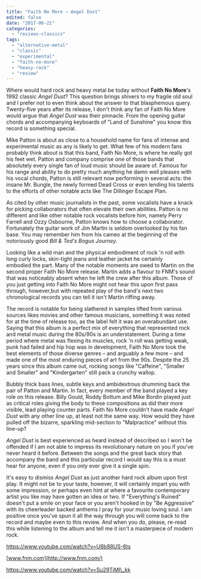 ```yaml
---
title: "Faith No More – Angel Dust"
edited: false
date: "2017-06-21"
categories:
  - "reviews-classics"
tags:
  - "alternative-metal"
  - "classic"
  - "experimental"
  - "faith-no-more"
  - "heavy-rock"
  - "review"
---
```


Where would hard rock and heavy metal be today without **Faith No More**'s 1992 classic _Angel Dust_? This question brings shivers to my fragile old soul and I prefer not to even think about the answer to that blasphemous query. Twenty-five years after its release, I don't think any fan of Faith No More would argue that _Angel Dust_ was their pinnacle. From the opening guitar chords and accompanying keyboards of "Land of Sunshine" you know this record is something special.

Mike Patton is about as close to a household name for fans of intense and experimental music as any is likely to get. What few of his modern fans probably think about is that this band, Faith No More, is where he really got his feet wet. Patton and company comprise one of those bands that absolutely every single fan of loud music should be aware of. Famous for his range and ability to do pretty much anything he damn well pleases with his vocal chords, Patton is still relevant now performing in several acts: the insane Mr. Bungle, the newly formed Dead Cross or even lending his talents to the efforts of other notable acts like The Dillinger Escape Plan.

As cited by other music journalists in the past, some vocalists have a knack for picking collaborators that often elevate their own abilities. Patton is no different and like other notable rock vocalists before him, namely Perry Farrell and Ozzy Osbourne, Patton knows how to choose a collaborator. Fortunately the guitar work of Jim Martin is seldom overlooked by his fan base. You may remember him from his cameo at the beginning of the notoriously good _Bill & Ted's Bogus Journey_.

Looking like a wild man and the physical embodiment of rock 'n roll with long curly locks, skin-tight jeans and leather jacket he certainly embodied the part. Many of the notable moments are owed to Martin on the second proper Faith No More release. Martin adds a flavour to FNM's sound that was noticeably absent when he left the crew after this album. Those of you just getting into Faith No More might not hear this upon first pass through, however,but with repeated play of the band's next two chronological records you can tell it isn't Martin riffing away.

The record is notable for being slathered in samples lifted from various sources likes movies and other famous musicians, something it was noted for at the time of release too, as the label felt it was an overabundant use. Saying that this album is a perfect mix of everything that represented rock and metal music during the 80s/90s is an understatement. During a time period where metal was flexing its muscles, rock 'n roll was getting weak, punk had failed and hip hop was in development, Faith No More took the best elements of those diverse genres – and arguably a few more – and made one of the most enduring pieces of art from the 90s. Despite the 25 years since this album came out, rocking songs like "Caffeine", "Smaller and Smaller" and "Kindergarten" still pack a crunchy wallop.

Bubbly thick bass lines, subtle keys and ambidextrous drumming back the pair of Patton and Martin. In fact, every member of the band played a key role on this release. Billy Gould, Roddy Bottum and Mike Bordin played just as critical roles giving the body to these compositions as did their more visible, lead playing counter parts. Faith No More couldn't have made _Angel Dust_ with any other line up, at least not the same way. How would they have pulled off the bizarre, sparkling mid-section to "Malpractice" without this line-up?

_Angel Dust_ is best experienced as heard instead of described so I won't be offended if I am not able to impress its revolutionary nature on you if you've never heard it before. Between the songs and the great back story that accompany the band and this particular record I would say this is a must hear for anyone, even if you only ever give it a single spin.

It's easy to dismiss _Angel Dust_ as just another hard rock album upon first play. It might not be to your taste, however, it will certainly impart you with some impression, or perhaps even hint at where a favourite contemporary artist you like may have gotten an idea or two. If "Everything's Ruined" doesn't put a smile on your face or you aren't hooked in by "Be Aggressive" with its cheerleader backed anthems I pray for your music loving soul. I am positive once you've spun it all the way through you will come back to the record and maybe even to this review. And when you do, please, re-read this while listening to the album and tell me it isn't a masterpiece of modern rock.

https://www.youtube.com/watch?v=U8b88US-6ts

[www.fnm.com](http://www.fnm.com/)

https://www.youtube.com/watch?v=Su29TiMI\_kk
